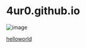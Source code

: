 # 4ur0.github.io




![image](https://github.com/4ur0/4ur0.github.io/assets/168382907/2cdecd48-cbba-45c4-b13b-c9f6f7113020)

[helloworld](https://4ur0.github.io/hello-world/)
